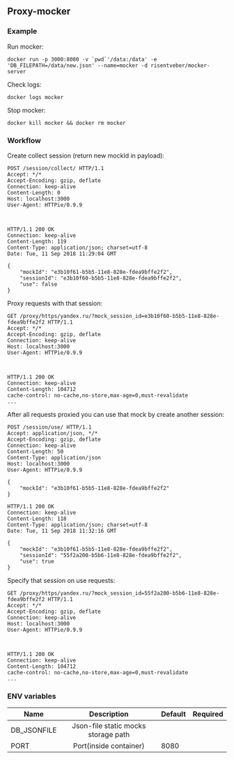 ## Proxy-mocker

### Example

Run mocker:
```
docker run -p 3000:8080 -v `pwd`'/data:/data' -e 'DB_FILEPATH=/data/new.json' --name=mocker -d risentveber/mocker-server
```
Check logs:
```
docker logs mocker
```
Stop mocker:
```
docker kill mocker && docker rm mocker
```

### Workflow

Create collect session (return new mockId in payload):
```
POST /session/collect/ HTTP/1.1
Accept: */*
Accept-Encoding: gzip, deflate
Connection: keep-alive
Content-Length: 0
Host: localhost:3000
User-Agent: HTTPie/0.9.9



HTTP/1.1 200 OK
Connection: keep-alive
Content-Length: 119
Content-Type: application/json; charset=utf-8
Date: Tue, 11 Sep 2018 11:29:04 GMT

{
    "mockId": "e3b10f61-b5b5-11e8-828e-fdea9bffe2f2",
    "sessionId": "e3b10f60-b5b5-11e8-828e-fdea9bffe2f2",
    "use": false
}
```
Proxy requests with that session:
```
GET /proxy/https/yandex.ru/?mock_session_id=e3b10f60-b5b5-11e8-828e-fdea9bffe2f2 HTTP/1.1
Accept: */*
Accept-Encoding: gzip, deflate
Connection: keep-alive
Host: localhost:3000
User-Agent: HTTPie/0.9.9



HTTP/1.1 200 OK
Connection: keep-alive
Content-Length: 104712
cache-control: no-cache,no-store,max-age=0,must-revalidate
...
```

After all requests proxied you can use that mock by create another session:
```
POST /session/use/ HTTP/1.1
Accept: application/json, */*
Accept-Encoding: gzip, deflate
Connection: keep-alive
Content-Length: 50
Content-Type: application/json
Host: localhost:3000
User-Agent: HTTPie/0.9.9

{
    "mockId": "e3b10f61-b5b5-11e8-828e-fdea9bffe2f2"
}

HTTP/1.1 200 OK
Connection: keep-alive
Content-Length: 118
Content-Type: application/json; charset=utf-8
Date: Tue, 11 Sep 2018 11:32:16 GMT

{
    "mockId": "e3b10f61-b5b5-11e8-828e-fdea9bffe2f2",
    "sessionId": "55f2a200-b5b6-11e8-828e-fdea9bffe2f2",
    "use": true
}
```
Specify that session on use requests:
```
GET /proxy/https/yandex.ru/?mock_session_id=55f2a200-b5b6-11e8-828e-fdea9bffe2f2 HTTP/1.1
Accept: */*
Accept-Encoding: gzip, deflate
Connection: keep-alive
Host: localhost:3000
User-Agent: HTTPie/0.9.9



HTTP/1.1 200 OK
Connection: keep-alive
Content-Length: 104712
cache-control: no-cache,no-store,max-age=0,must-revalidate
...
```

### ENV variables

| Name                                  |  Description                                   | Default                                      | Required |
|---------------------------------------|:----------------------------------------------:|----------------------------------------------|:--------:|
|DB\_JSONFILE                           | Json-file static mocks storage path            |                                              |          |
|PORT                                   | Port(inside container)                         | 8080                                         |          |
